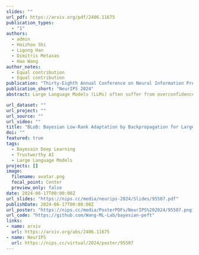 ```yaml
---
slides: ""
url_pdf: https://arxiv.org/pdf/2406.11675
publication_types:
  - "1"
authors:
  - admin
  - Haizhou Shi
  - Ligong Han
  - Dimitris Metaxas
  - Hao Wang
author_notes:
  - Equal contribution
  - Equal contribution
publication: "Thirty-Eighth Annual Conference on Neural Information Processing Systems (NeurIPS), 2024."
publication_short: "NeurIPS 2024"
abstract: Large Language Models (LLMs) often suffer from overconfidence during inference, particularly when adapted to downstream domain-specific tasks with limited data. Previous work addresses this issue by employing approximate Bayesian estimation after the LLMs are trained, enabling them to quantify uncertainty. However, such post-training approaches' performance is severely limited by the parameters learned during training. In this paper, we go beyond post-training Bayesianization and propose Bayesian Low-Rank Adaptation by Backpropagation (BLoB), an algorithm that continuously and jointly adjusts both the mean and covariance of LLM parameters throughout the whole fine-tuning process. Our empirical results verify the effectiveness of BLoB in terms of generalization and uncertainty estimation, when evaluated on both in-distribution and out-of-distribution data.

url_dataset: ""
url_project: ""
url_source: ""
url_video: ""
title: "BLoB: Bayesian Low-Rank Adaptation by Backpropagation for Large Language Models"
doi: ""
featured: true
tags:
  - Bayesain Deep Learning
  - Trustworthy AI
  - Large Language Models
projects: []
image:
  filename: avatar.png
  focal_point: Center
  preview_only: false
date: 2024-06-17T00:00:00Z
url_slides: "https://nips.cc/media/neurips-2024/Slides/95507.pdf"
publishDate: 2024-06-17T00:00:00Z
url_poster: "https://nips.cc/media/PosterPDFs/NeurIPS%202024/95507.png?t=1731732028.1365483"
url_code: "https://github.com/Wang-ML-Lab/bayesian-peft"
links:
- name: arxiv
  url: https://arxiv.org/abs/2406.11675
- name: NeurIPS
  url: https://nips.cc/virtual/2024/poster/95507
---
```

